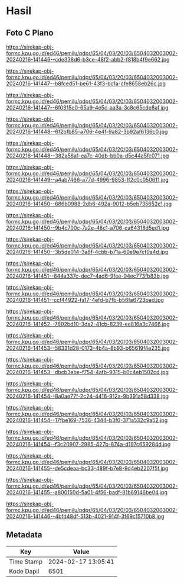 # Hasil

## Foto C Plano

https://sirekap-obj-formc.kpu.go.id/ed46/pemilu/pdpr/65/04/03/20/03/6504032003002-20240216-141446--cde338d6-b3ce-48f2-abb2-f818b4f9e662.jpg

https://sirekap-obj-formc.kpu.go.id/ed46/pemilu/pdpr/65/04/03/20/03/6504032003002-20240216-141447--b8fced51-be61-43f3-bc1a-cfe8658eb26c.jpg

https://sirekap-obj-formc.kpu.go.id/ed46/pemilu/pdpr/65/04/03/20/03/6504032003002-20240216-141447--6f0915e0-65a9-4e5c-aa3a-3c8c65cde8af.jpg

https://sirekap-obj-formc.kpu.go.id/ed46/pemilu/pdpr/65/04/03/20/03/6504032003002-20240216-141448--6f2bfb85-a706-4e4f-9a82-3b92af6136c0.jpg

https://sirekap-obj-formc.kpu.go.id/ed46/pemilu/pdpr/65/04/03/20/03/6504032003002-20240216-141448--382a58a1-ea7c-40db-bb0a-d5e44a5fc071.jpg

https://sirekap-obj-formc.kpu.go.id/ed46/pemilu/pdpr/65/04/03/20/03/6504032003002-20240216-141449--a4ab7466-a77d-4996-9853-ff2c0c050611.jpg

https://sirekap-obj-formc.kpu.go.id/ed46/pemilu/pdpr/65/04/03/20/03/6504032003002-20240216-141450--686b0988-2db6-492a-9012-b5eb735652e1.jpg

https://sirekap-obj-formc.kpu.go.id/ed46/pemilu/pdpr/65/04/03/20/03/6504032003002-20240216-141450--9b4c700c-7a2e-48c1-a706-ca64318d5ed1.jpg

https://sirekap-obj-formc.kpu.go.id/ed46/pemilu/pdpr/65/04/03/20/03/6504032003002-20240216-141450--3b5de014-3a8f-4cbb-b71a-60e9e7cf0a4d.jpg

https://sirekap-obj-formc.kpu.go.id/ed46/pemilu/pdpr/65/04/03/20/03/6504032003002-20240216-141451--844a337c-dec7-4ad6-9fee-94ec773fb83b.jpg

https://sirekap-obj-formc.kpu.go.id/ed46/pemilu/pdpr/65/04/03/20/03/6504032003002-20240216-141451--ccf44922-fa17-4efd-b7fb-b56fa6723bed.jpg

https://sirekap-obj-formc.kpu.go.id/ed46/pemilu/pdpr/65/04/03/20/03/6504032003002-20240216-141452--7602bd10-3da2-41cb-8239-ee816a3c7466.jpg

https://sirekap-obj-formc.kpu.go.id/ed46/pemilu/pdpr/65/04/03/20/03/6504032003002-20240216-141453--58331d28-0173-4b4a-8b93-b65619f4e235.jpg

https://sirekap-obj-formc.kpu.go.id/ed46/pemilu/pdpr/65/04/03/20/03/6504032003002-20240216-141453--dbcb3ebe-f754-4afb-9315-b0c4eb1502cd.jpg

https://sirekap-obj-formc.kpu.go.id/ed46/pemilu/pdpr/65/04/03/20/03/6504032003002-20240216-141454--8a0ae77f-2c24-4416-912a-9b391a58d338.jpg

https://sirekap-obj-formc.kpu.go.id/ed46/pemilu/pdpr/65/04/03/20/03/6504032003002-20240216-141454--17fbe169-7536-4344-b3f0-371a532c9a52.jpg

https://sirekap-obj-formc.kpu.go.id/ed46/pemilu/pdpr/65/04/03/20/03/6504032003002-20240216-141454--f3c20907-2985-427b-874a-d197c659284d.jpg

https://sirekap-obj-formc.kpu.go.id/ed46/pemilu/pdpr/65/04/03/20/03/6504032003002-20240216-141455--de5cdeaa-bc33-489f-b7e8-9d4eb2207f5f.jpg

https://sirekap-obj-formc.kpu.go.id/ed46/pemilu/pdpr/65/04/03/20/03/6504032003002-20240216-141455--a800150d-5a01-4f56-badf-81b69146be04.jpg

https://sirekap-obj-formc.kpu.go.id/ed46/pemilu/pdpr/65/04/03/20/03/6504032003002-20240216-141446--4bfd48df-513b-4021-914f-3f69c15710b8.jpg


## Metadata

| Key        | Value               |
| ---------- | ------------------- |
| Time Stamp | 2024-02-17 13:05:41 |
| Kode Dapil | 6501                |



